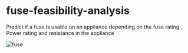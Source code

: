 # fuse-feasibility-analysis
Predict if a fuse is usable on an appliance depending on the fuse rating , Power rating and resistance in the appliance

![fuse](https://user-images.githubusercontent.com/67919419/146692296-a31cee43-0103-40a2-bb13-fbca767765e2.PNG)
